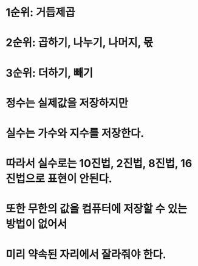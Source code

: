 # 1순위: 거듭제곱
# 2순위: 곱하기, 나누기, 나머지, 몫
# 3순위: 더하기, 빼기

# 정수는 실제값을 저장하지만
# 실수는 가수와 지수를 저장한다.
# 따라서 실수로는 10진법, 2진법, 8진법, 16진법으로 표현이 안된다.
# 또한 무한의 값을 컴퓨터에 저장할 수 있는 방법이 없어서
# 미리 약속된 자리에서 잘라줘야 한다.

